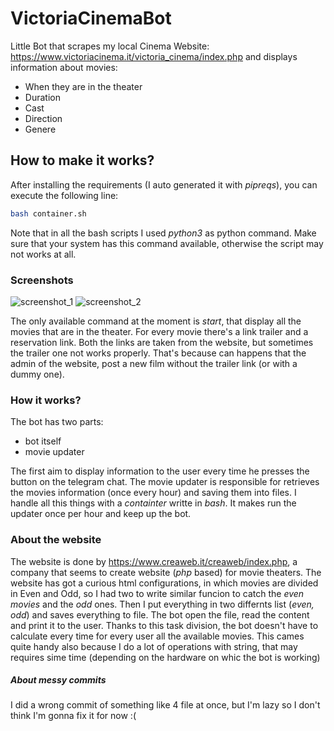 # VictoriaCinemaBot
Little Bot that scrapes my local Cinema Website: https://www.victoriacinema.it/victoria_cinema/index.php and displays information about movies:
* When they are in the theater
* Duration
* Cast
* Direction
* Genere

## How to make it works?
After installing the requirements (I auto generated it with _pipreqs_), you can execute the following line:
```bash
bash container.sh
```
Note that in all the bash scripts I used _python3_ as python command. Make sure that your system has this command available, otherwise the script may not works at all.

### Screenshots
![screenshot_1](https://user-images.githubusercontent.com/59342085/165149574-523d1478-945d-4156-9f17-e4c8f50d6c48.png)
![screenshot_2](https://user-images.githubusercontent.com/59342085/165149579-d7c0a80a-714f-4a25-ba7c-e32b699b8a2d.png)

The only available command at the moment is _start_, that display all the movies that are in the theater. For every movie there's a link trailer and a reservation link. Both the links are taken from the website, but sometimes the trailer one not works properly. That's because can happens that the admin of the website, post a new film without the trailer link (or with a dummy one).

### How it works?
The bot has two parts:
* bot itself
* movie updater

The first aim to display information to the user every time he presses the button on the telegram chat. The movie updater is responsible for retrieves the movies information (once every hour) and saving them into files. I handle all this things with a _containter_ writte in _bash_. It makes run the updater once per hour and keep up the bot.

### About the website
The website is done by https://www.creaweb.it/creaweb/index.php, a company that seems to create website (_php_ based) for movie theaters. The website has got a curious html configurations, in which movies are divided in Even and Odd, so I had two to write similar funcion to catch the _even movies_ and the _odd_ ones. Then I put everything in two differnts list (_even, odd_) and saves everything to file. The bot open the file, read the content and print it to the user. Thanks to this task division, the bot doesn't have to calculate every time for every user all the available movies. This cames quite handy also because I do a lot of operations with string, that may requires sime time (depending on the hardware on whic the bot is working)

##### About messy commits
I did a wrong commit of something like 4 file at once, but I'm lazy so I don't think I'm gonna fix it for now :(
